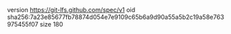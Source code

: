 version https://git-lfs.github.com/spec/v1
oid sha256:7a23e85677fb78874d054e7e9109c65b6a9d90a55a5b2c19a58e763975455f07
size 180
